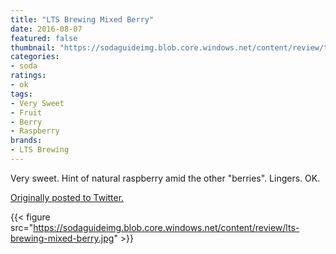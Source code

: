 ```yaml
---
title: "LTS Brewing Mixed Berry"
date: 2016-08-07
featured: false
thumbnail: "https://sodaguideimg.blob.core.windows.net/content/review/thumbs/lts-brewing-mixed-berry.jpg"
categories:
- soda
ratings:
- ok
tags:
- Very Sweet
- Fruit
- Berry
- Raspberry
brands:
- LTS Brewing
---
```


Very sweet. Hint of natural raspberry amid the other "berries". Lingers. OK.

[Originally posted to Twitter.](https://twitter.com/Cavorter/status/762383742199558144)

{{< figure src="https://sodaguideimg.blob.core.windows.net/content/review/lts-brewing-mixed-berry.jpg" >}}
